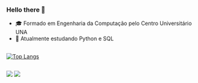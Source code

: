 ### Hello there 👋

- 🎓 Formado em Engenharia da Computação pelo Centro Universitário UNA 
- 🌱 Atualmente estudando Python e SQL
##
[![Top Langs](https://github-readme-stats.vercel.app/api/top-langs/?username=ragoncalves&theme=dark)](https://github.com/ragoncalves/github-readme-stats)
##
<a href = "https://www.linkedin.com/in/renatoaugustog/"><img src = "https://img.shields.io/badge/LinkedIn-0077B5?style=for-the-badge&logo=linkedin&logoColor=white" target = "_blank"></a>
<a href = "https://www.instagram.com/renaugustog/"><img src = "https://img.shields.io/badge/Instagram-E4405F?style=for-the-badge&logo=instagram&logoColor=white" target = "_blank"></a>

